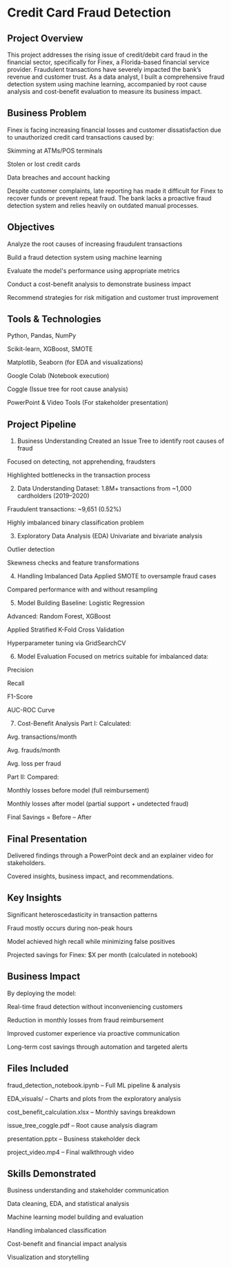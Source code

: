 # Credit Card Fraud Detection

## Project Overview
This project addresses the rising issue of credit/debit card fraud in the financial sector, specifically for Finex, a Florida-based financial service provider. Fraudulent transactions have severely impacted the bank’s revenue and customer trust. As a data analyst, I built a comprehensive fraud detection system using machine learning, accompanied by root cause analysis and cost-benefit evaluation to measure its business impact.

## Business Problem
Finex is facing increasing financial losses and customer dissatisfaction due to unauthorized credit card transactions caused by:

Skimming at ATMs/POS terminals

Stolen or lost credit cards

Data breaches and account hacking

Despite customer complaints, late reporting has made it difficult for Finex to recover funds or prevent repeat fraud. The bank lacks a proactive fraud detection system and relies heavily on outdated manual processes.

## Objectives
Analyze the root causes of increasing fraudulent transactions

Build a fraud detection system using machine learning

Evaluate the model's performance using appropriate metrics

Conduct a cost-benefit analysis to demonstrate business impact

Recommend strategies for risk mitigation and customer trust improvement

## Tools & Technologies
Python, Pandas, NumPy

Scikit-learn, XGBoost, SMOTE

Matplotlib, Seaborn (for EDA and visualizations)

Google Colab (Notebook execution)

Coggle (Issue tree for root cause analysis)

PowerPoint & Video Tools (For stakeholder presentation)

## Project Pipeline
1. Business Understanding
Created an Issue Tree to identify root causes of fraud

Focused on detecting, not apprehending, fraudsters

Highlighted bottlenecks in the transaction process

2. Data Understanding
Dataset: 1.8M+ transactions from ~1,000 cardholders (2019–2020)

Fraudulent transactions: ~9,651 (0.52%)

Highly imbalanced binary classification problem

3. Exploratory Data Analysis (EDA)
Univariate and bivariate analysis

Outlier detection

Skewness checks and feature transformations

4. Handling Imbalanced Data
Applied SMOTE to oversample fraud cases

Compared performance with and without resampling

5. Model Building
Baseline: Logistic Regression

Advanced: Random Forest, XGBoost

Applied Stratified K-Fold Cross Validation

Hyperparameter tuning via GridSearchCV

6. Model Evaluation
Focused on metrics suitable for imbalanced data:

Precision

Recall

F1-Score

AUC-ROC Curve

7. Cost-Benefit Analysis
Part I:
Calculated:

Avg. transactions/month

Avg. frauds/month

Avg. loss per fraud

Part II:
Compared:

Monthly losses before model (full reimbursement)

Monthly losses after model (partial support + undetected fraud)

Final Savings = Before – After

## Final Presentation
Delivered findings through a PowerPoint deck and an explainer video for stakeholders.

Covered insights, business impact, and recommendations.

## Key Insights
Significant heteroscedasticity in transaction patterns

Fraud mostly occurs during non-peak hours

Model achieved high recall while minimizing false positives

Projected savings for Finex: $X per month (calculated in notebook)

## Business Impact
By deploying the model:

Real-time fraud detection without inconveniencing customers

Reduction in monthly losses from fraud reimbursement

Improved customer experience via proactive communication

Long-term cost savings through automation and targeted alerts

## Files Included
fraud_detection_notebook.ipynb – Full ML pipeline & analysis

EDA_visuals/ – Charts and plots from the exploratory analysis

cost_benefit_calculation.xlsx – Monthly savings breakdown

issue_tree_coggle.pdf – Root cause analysis diagram

presentation.pptx – Business stakeholder deck

project_video.mp4 – Final walkthrough video

## Skills Demonstrated
Business understanding and stakeholder communication

Data cleaning, EDA, and statistical analysis

Machine learning model building and evaluation

Handling imbalanced classification

Cost-benefit and financial impact analysis

Visualization and storytelling

